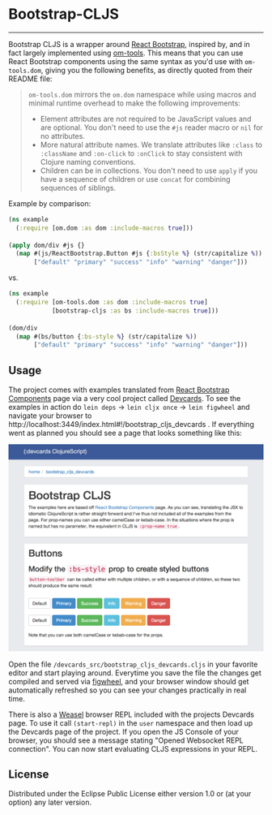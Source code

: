 # Bootstrap-CLJS
----------------

Bootstrap CLJS is a wrapper around [React Bootstrap](http://github.com/react-bootstrap), inspired by, and in fact largely implemented using [om-tools](https://github.com/Prismatic/om-tools). This means that you can use React Bootstrap components using the same syntax as you'd use with `om-tools.dom`, giving you the following benefits, as directly quoted from their README file:

> `om-tools.dom` mirrors the `om.dom` namespace while using macros and minimal runtime overhead to make the following improvements:
> 
> * Element attributes are not required to be JavaScript values and are optional. You don't need to use the `#js` reader macro or `nil` for no attributes.
> * More natural attribute names. We translate attributes like `:class` to `:className` and `:on-click` to `:onClick` to stay consistent with Clojure naming conventions.
> * Children can be in collections. You don't need to use `apply` if you have a sequence of children or use `concat` for combining sequences of siblings.

Example by comparison:

```clojure
(ns example
  (:require [om.dom :as dom :include-macros true]))

(apply dom/div #js {}
  (map #(js/ReactBootstrap.Button #js {:bsStyle %} (str/capitalize %))
       ["default" "primary" "success" "info" "warning" "danger"]))
```
vs.

```clojure
(ns example
  (:require [om-tools.dom :as dom :include-macros true]
            [bootstrap-cljs :as bs :include-macros true]))

(dom/div
  (map #(bs/button {:bs-style %} (str/capitalize %))
       ["default" "primary" "success" "info" "warning" "danger"]))
```

## Usage

The project comes with examples translated from [React Bootstrap Components](http://react-bootstrap.github.io/components.html) page via a very cool project called [Devcards](https://github.com/bhauman/devcards). To see the examples in action do `lein deps` -> `lein cljx once` -> `lein figwheel` and navigate your browser to http://localhost:3449/index.html#!/bootstrap_cljs_devcards . If everything went as planned you should see a page that looks something like this:

![preview](preview.png)

Open the file `/devcards_src/bootstrap_cljs_devcards.cljs` in your favorite editor and start playing around. Everytime you save the file the changes get compiled and served via [figwheel](http://github.com/bhauman/figwheel), and your browser window should get automatically refreshed so you can see your changes practically in real time.

There is also a [Weasel](https://github.com/tomjakubowski/weasel) browser REPL included with the projects Devcards page. To use it call `(start-repl)` in the `user` namespace and then load up the Devcards page of the project. If you open the JS Console of your browser, you should see a message stating "Opened Websocket REPL connection". You can now start evaluating CLJS expressions in your REPL.

## License

Distributed under the Eclipse Public License either version 1.0 or (at
your option) any later version. 
